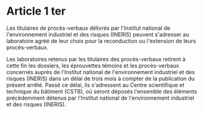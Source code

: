 # Article 1 ter

Les titulaires de procès-verbaux délivrés par l'Institut national de l'environnement industriel et des risques (INERIS) peuvent s'adresser au laboratoire agréé de leur choix pour la reconduction ou l'extension de leurs procès-verbaux.

Les laboratoires retenus par les titulaires des procès-verbaux retirent à cette fin les dossiers, les éprouvettes témoins et les procès-verbaux concernés auprès de l'Institut national de l'environnement industriel et des risques (INERIS) dans un délai de trois mois à compter de la publication du présent arrêté. Passé ce délai, ils s'adressent au Centre scientifique et technique du bâtiment (CSTB), où seront déposés l'ensemble des éléments précédemment détenus par l'Institut national de l'environnement industriel et des risques (INERIS).
